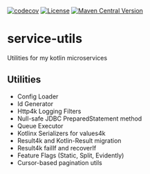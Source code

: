 [comment]: <> ([![codecov]&#40;https://codecov.io/gh/oharaandrew314/service-utils/branch/master/graph/badge.svg&#41;]&#40;https://codecov.io/gh/oharaandrew314/service-utils&#41;)
[![codecov](https://codecov.io/gh/oharaandrew314/service-utils/branch/master/graph/badge.svg?token=46CD6VVRXS)](https://codecov.io/gh/oharaandrew314/service-utils)
[![License](https://img.shields.io/badge/License-Apache_2.0-blue.svg)](https://opensource.org/licenses/Apache-2.0)
[![Maven Central Version](https://img.shields.io/maven-central/v/dev.andrewohara/service-utils)](https://central.sonatype.com/artifact/dev.andrewohara/service-utils)


# service-utils

Utilities for my kotlin microservices

## Utilities

- Config Loader
- Id Generator
- Http4k Logging Filters
- Null-safe JDBC PreparedStatement method
- Queue Executor
- Kotlinx Serializers for values4k
- Result4k and Kotlin-Result migration
- Result4k failIf and recoverIf
- Feature Flags (Static, Split, Evidently)
- Cursor-based pagination utils